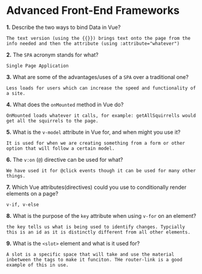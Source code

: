 # Advanced Front-End Frameworks


**1.** Describe the two ways to bind Data in Vue?
<!-- enter you answer in the space below -->
```
The text version (using the {{}}) brings text onto the page from the info needed and then the attribute (using :attribute="whatever")
```

**2.** The `SPA` acronym stands for what?
<!-- enter you answer in the space below -->
```
Single Page Application
```
**3.** What are some of the advantages/uses of a `SPA` over a traditional one?
<!-- enter you answer in the space below -->
```
Less loads for users which can increase the speed and functionality of a site.
```
**4.** What does the `onMounted` method in Vue do?
<!-- enter you answer in the space below -->
```
OnMounted loads whatever it calls, for example: getAllSquirrells would get all the squirrels to the page.
```
**5.** What is the `v-model` attribute in Vue for, and when might you use it?
<!-- enter you answer in the space below -->
```
It is used for when we are creating something from a form or other option that will follow a certain model.
```
**6.** The `v:on` (`@`) directive can be used for what?
<!-- enter you answer in the space below -->
```
We have used it for @click events though it can be used for many other things.
```
**7.** Which Vue attributes(directives) could you use to conditionally render elements on a page?
<!-- enter you answer in the space below -->
```
v-if, v-else
```
**8.** What is the purpose of the `key` attribute when using `v-for` on an element?
<!-- enter you answer in the space below -->
```
the key tells us what is being used to identify changes. Typcially this is an id as it is distinctly different from all other elements.
```
**9.** What is the `<slot>` element and what is it used for?
<!-- enter you answer in the space below -->
```
A slot is a specific space that will take and use the material inbetween the tags to make it funciton. THe router-link is a good example of this in use.
```